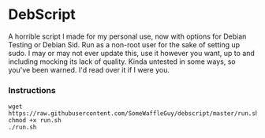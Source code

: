 # DebScript
A horrible script I made for my personal use, now with options for Debian Testing or Debian Sid. Run as a non-root user for the sake of setting up sudo. I may or may not ever update this, use it however you want, up to and including mocking its lack of quality. Kinda untested in some ways, so you've been warned. I'd read over it if I were you.

### Instructions

```
wget https://raw.githubusercontent.com/SomeWaffleGuy/debscript/master/run.sh
chmod +x run.sh
./run.sh
```
